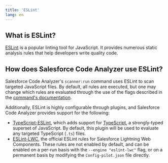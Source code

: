 ```yaml
---
title: 'ESLint'
lang: en
---
```

## What is ESLint?
[ESLint](https://eslint.org) is a popular linting tool for JavaScript. It provides numerous static analysis rules that
help developers write quality code.

## How does Salesforce Code Analyzer use ESLint?
Salesforce Code Analyzer's `scanner:run` command uses ESLint to scan targeted JavaScript files. By default, all rules
are executed, but one may change which rules are evaluated through the use of the flags described in the
[command's documentation](./en/v3.x/scanner-commands/run/#options).

Additionally, ESLint is highly configurable through plugins, and Salesforce Code Analyzer provides support for the following:
- [TypeScript-ESLint](https://github.com/typescript-eslint/typescript-eslint), which adds support for
[TypeScript](https://typescriptlang.org), a strongly-typed superset of JavaScript. By default, this plugin will be used
to evaluate any targeted TypeScript (`.ts`) files.
- [ESLint-LWC](https://github.com/salesforce/eslint-plugin-lwc), the official ESLint rules for Salesforce Lightning Web
Components. These rules are not enabled by default, and can be enabled on a per-run basis with the
`--engine "eslint-lwc"` flag, or on a permanent basis by modifying the `Config-pilot.json` file directly.
